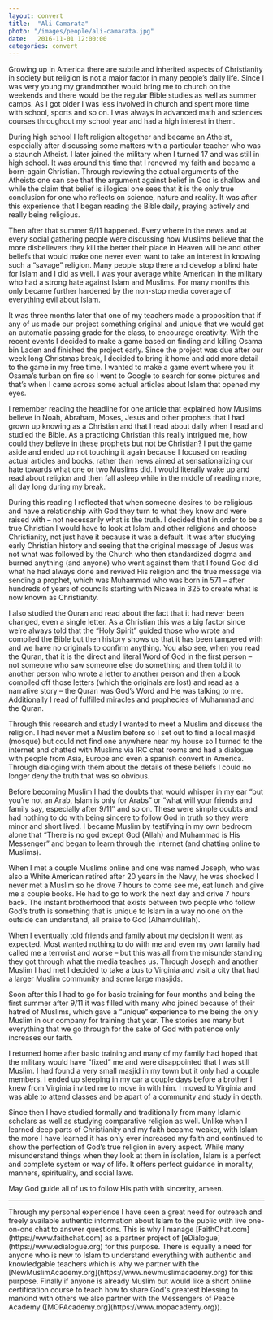 ```yaml
---
layout: convert
title:  "Ali Camarata"
photo: "/images/people/ali-camarata.jpg"
date:   2016-11-01 12:00:00
categories: convert
---
```

Growing up in America there are subtle and inherited aspects of Christianity in society but religion is not a major factor in many people’s daily life. Since I was very young my grandmother would bring me to church on the weekends and there would be the regular Bible studies as well as summer camps. As I got older I was less involved in church and spent more time with school, sports and so on. I was always in advanced math and sciences courses throughout my school year and had a high interest in them.

During high school I left religion altogether and became an Atheist, especially after discussing some matters with a particular teacher who was a staunch Atheist. I later joined the military when I turned 17 and was still in high school. It was around this time that I renewed my faith and became a born-again Christian. Through reviewing the actual arguments of the Atheists one can see that the argument against belief in God is shallow and while the claim that belief is illogical one sees that it is the only true conclusion for one who reflects on science, nature and reality. It was after this experience that I began reading the Bible daily, praying actively and really being religious.

Then after that summer 9/11 happened. Every where in the news and at every social gathering people were discussing how Muslims believe that the more disbelievers they kill the better their place in Heaven will be and other beliefs that would make one never even want to take an interest in knowing such a “savage” religion. Many people stop there and develop a blind hate for Islam and I did as well. I was your average white American in the military who had a strong hate against Islam and Muslims. For many months this only became further hardened by the non-stop media coverage of everything evil about Islam.

It was three months later that one of my teachers made a proposition that if any of us made our project something original and unique that we would get an automatic passing grade for the class, to encourage creativity. With the recent events I decided to make a game based on finding and killing Osama bin Laden and finished the project early. Since the project was due after our week long Christmas break, I decided to bring it home and add more detail to the game in my free time. I wanted to make a game event where you lit Osama’s turban on fire so I went to Google to search for some pictures and that’s when I came across some actual articles about Islam that opened my eyes.

I remember reading the headline for one article that explained how Muslims believe in Noah, Abraham, Moses, Jesus and other prophets that I had grown up knowing as a Christian and that I read about daily when I read and studied the Bible. As a practicing Christian this really intrigued me, how could they believe in these prophets but not be Christian? I put the game aside and ended up not touching it again because I focused on reading actual articles and books, rather than news aimed at sensationalizing our hate towards what one or two Muslims did. I would literally wake up and read about religion and then fall asleep while in the middle of reading more, all day long during my break.

During this reading I reflected that when someone desires to be religious and have a relationship with God they turn to what they know and were raised with – not necessarily what is the truth. I decided that in order to be a true Christian I would have to look at Islam and other religions and choose Christianity, not just have it because it was a default. It was after studying early Christian history and seeing that the original message of Jesus was not what was followed by the Church who then standardized dogma and burned anything (and anyone) who went against them that I found God did what he had always done and revived His religion and the true message via sending a prophet, which was Muhammad who was born in 571 – after hundreds of years of councils starting with Nicaea in 325 to create what is now known as Christianity.

I also studied the Quran and read about the fact that it had never been changed, even a single letter. As a Christian this was a big factor since we’re always told that the “Holy Spirit” guided those who wrote and compiled the Bible but then history shows us that it has been tampered with and we have no originals to confirm anything. You also see, when you read the Quran, that it is the direct and literal Word of God in the first person – not someone who saw someone else do something and then told it to another person who wrote a letter to another person and then a book compiled off those letters (which the originals are lost) and read as a narrative story – the Quran was God’s Word and He was talking to me. Additionally I read of fulfilled miracles and prophecies of Muhammad and the Quran.

Through this research and study I wanted to meet a Muslim and discuss the religion. I had never met a Muslim before so I set out to find a local masjid (mosque) but could not find one anywhere near my house so I turned to the internet and chatted with Muslims via IRC chat rooms and had a dialogue with people from Asia, Europe and even a spanish convert in America. Through dialoging with them about the details of these beliefs I could no longer deny the truth that was so obvious.

Before becoming Muslim I had the doubts that would whisper in my ear “but you’re not an Arab, Islam is only for Arabs” or “what will your friends and family say, especially after 9/11″ and so on. These were simple doubts and had nothing to do with being sincere to follow God in truth so they were minor and short lived. I became Muslim by testifying in my own bedroom alone that “There is no god except God (Allah) and Muhammad is His Messenger” and began to learn through the internet (and chatting online to Muslims).

When I met a couple Muslims online and one was named Joseph, who was also a White American retired after 20 years in the Navy, he was shocked I never met a Muslim so he drove 7 hours to come see me, eat lunch and give me a couple books. He had to go to work the next day and drive 7 hours back. The instant brotherhood that exists between two people who follow God’s truth is something that is unique to Islam in a way no one on the outside can understand, all praise to God (Alhamdulillah).

When I eventually told friends and family about my decision it went as expected. Most wanted nothing to do with me and even my own family had called me a terrorist and worse – but this was all from the misunderstanding they got through what the media teaches us. Through Joseph and another Muslim I had met I decided to take a bus to Virginia and visit a city that had a larger Muslim community and some large masjids.

Soon after this I had to go for basic training for four months and being the first summer after 9/11 it was filled with many who joined because of their hatred of Muslims, which gave a “unique” experience to me being the only Muslim in our company for training that year. The stories are many but everything that we go through for the sake of God with patience only increases our faith.

I returned home after basic training and many of my family had hoped that the military would have “fixed” me and were disappointed that I was still Muslim. I had found a very small masjid in my town but it only had a couple members. I ended up sleeping in my car a couple days before a brother I knew from Virginia invited me to move in with him. I moved to Virginia and was able to attend classes and be apart of a community and study in depth.

Since then I have studied formally and traditionally from many Islamic scholars as well as studying comparative religion as well. Unlike when I learned deep parts of Christianity and my faith became weaker, with Islam the more I have learned it has only ever increased my faith and continued to show the perfection of God’s true religion in every aspect. While many misunderstand things when they look at them in isolation, Islam is a perfect and complete system or way of life. It offers perfect guidance in morality, manners, spirituality, and social laws.

May God guide all of us to follow His path with sincerity, ameen.
<hr>
Through my personal experience I have seen a great need for outreach and freely available authentic information about Islam to the public with live one-on-one chat to answer questions. This is why I manage [FaithChat.com](https://www.faithchat.com) as a partner project of [eDialogue](https://www.edialogue.org) for this purpose.  There is equally a need for anyone who is new to Islam to understand everything with authentic and knowledgable teachers which is why we partner with the [NewMuslimAcademy.org](https://www.newmuslimacademy.org) for this purpose.  Finally if anyone is already Muslim but would like a short online certification course to teach how to share God's greatest blessing to mankind with others we also partner with the Messengers of Peace Academy ([MOPAcademy.org](https://www.mopacademy.org)).
